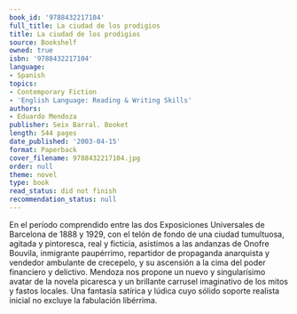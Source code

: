 ```yaml
---
book_id: '9788432217104'
full_title: La ciudad de los prodigios
title: La ciudad de los prodigios
source: Bookshelf
owned: true
isbn: '9788432217104'
language:
- Spanish
topics:
- Contemporary Fiction
- 'English Language: Reading & Writing Skills'
authors:
- Eduardo Mendoza
publisher: Seix Barral. Booket
length: 544 pages
date_published: '2003-04-15'
format: Paperback
cover_filename: 9788432217104.jpg
order: null
theme: novel
type: book
read_status: did not finish
recommendation_status: null
---
```

En el período comprendido entre las dos Exposiciones Universales de Barcelona de 1888 y 1929, con el telón de fondo de una ciudad tumultuosa, agitada y pintoresca, real y ficticia, asistimos a las andanzas de Onofre Bouvila, inmigrante paupérrimo, repartidor de propaganda anarquista y vendedor ambulante de crecepelo, y su ascensión a la cima del poder financiero y delictivo. Mendoza nos propone un nuevo y singularísimo avatar de la novela picaresca y un brillante carrusel imaginativo de los mitos y fastos locales. Una fantasía satírica y lúdica cuyo sólido soporte realista inicial no excluye la fabulación libérrima.
